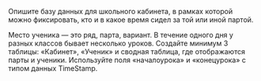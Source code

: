 Опишите базу данных для школьного кабинета, в рамках которой можно фиксировать, кто и в какое время сидел за той или иной партой.

Место ученика — это ряд, парта, вариант.
В течение одного дня у разных классов бывает несколько уроков.
Создайте минимум 3 таблицы: «Кабинет», «Ученик» и сводная таблица, где отображаются парты и ученики.
Используйте поля «началоурока» и «конецурока» с типом данных TimeStamp.